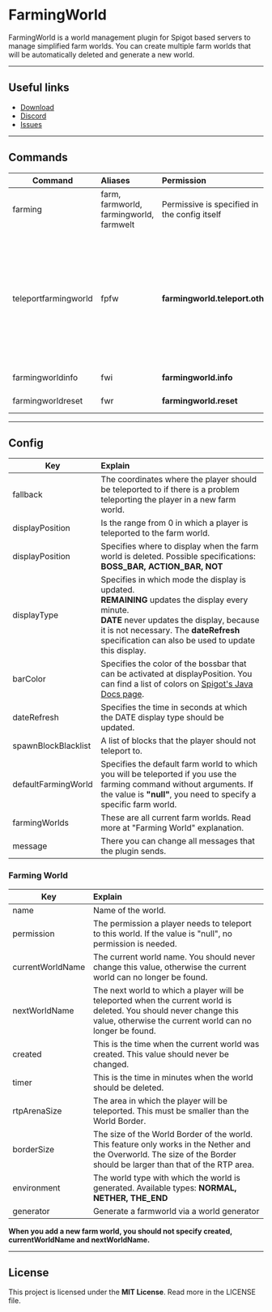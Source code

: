 # FarmingWorld
FarmingWorld is a world management plugin for Spigot based servers to manage simplified farm worlds.
You can create multiple farm worlds that will be automatically deleted and generate a new world.

---

## Useful links

* [Download](https://www.spigotmc.org/resources/farmingworld.100640/)
* [Discord](http://discord.gg/tvEFd4j)
* [Issues](https://github.com/SrSyntaxAT/FarmingWorld/issues)

---

## Commands

| Command              | Aliases                                 | Permission                                   | Syntax                     | Usage                                                                                                                                                                                                                                                                                                                                                                                                                                                                                                               |
|----------------------|:----------------------------------------|:---------------------------------------------|:---------------------------|:--------------------------------------------------------------------------------------------------------------------------------------------------------------------------------------------------------------------------------------------------------------------------------------------------------------------------------------------------------------------------------------------------------------------------------------------------------------------------------------------------------------------|
| farming              | farm, farmworld, farmingworld, farmwelt | Permissive is specified in the config itself | /farming [farmworld]       | Teleports a player to a farmworld. If no farmworld is specified, the player is teleported to the default farmworld.                                                                                                                                                                                                                                                                                                                                                                                                 |
| teleportfarmingworld | fpfw                                    | **farmingworld.teleport.other**              | /tpfw %player% [farmworld] | With this command the console or a player can teleport another player to a farmworld. If no farmworld is specified, the player is teleported to the default farmworld. This player can only be teleported to the farmworld if he also has this permission to the farmworld. If the command sender has the permission **farmingworld.teleport.other.ignore.check** he can append "**-dtc**" or "**-disabletargetcheck**" to the command, and the player can be teleported even without permission for the farmworld. |
| farmingworldinfo     | fwi                                     | **farmingworld.info**                        | /fwi %farmworld%           | Show current information of the farmworld                                                                                                                                                                                                                                                                                                                                                                                                                                                                           |
| farmingworldreset    | fwr                                     | **farmingworld.reset**                       | /fwr %farmworld%           | Reset a farmworld                                                                                                                                                                                                                                                                                                                                                                                                                                                                                                   |


---

## Config

| Key                 | Explain                                                                                                                                                                                                                                               |
|---------------------|:------------------------------------------------------------------------------------------------------------------------------------------------------------------------------------------------------------------------------------------------------|
| fallback            | The coordinates where the player should be teleported to if there is a problem teleporting the player in a new farm world.                                                                                                                            |
| displayPosition     | Is the range from 0 in which a player is teleported to the farm world.                                                                                                                                                                                |
| displayPosition     | Specifies where to display when the farm world is deleted. Possible specifications: **BOSS_BAR, ACTION_BAR, NOT**                                                                                                                                     |
| displayType         | Specifies in which mode the display is updated. <br> **REMAINING** updates the display every minute. <br> **DATE** never updates the display, because it is not necessary. The **dateRefresh** specification can also be used to update this display. |
| barColor            | Specifies the color of the bossbar that can be activated at displayPosition. You can find a list of colors on [Spigot's Java Docs page](https://hub.spigotmc.org/javadocs/bukkit/org/bukkit/boss/BarColor.html).                                      |
| dateRefresh         | Specifies the time in seconds at which the DATE display type should be updated.                                                                                                                                                                       |
| spawnBlockBlacklist | A list of blocks that the player should not teleport to.                                                                                                                                                                                              |
| defaultFarmingWorld | Specifies the default farm world to which you will be teleported if you use the farming command without arguments. If the value is **"null"**, you need to specify a specific farm world.                                                             |
| farmingWorlds       | These are all current farm worlds. Read more at "Farming World" explanation.                                                                                                                                                                          |
| message             | There you can change all messages that the plugin sends.                                                                                                                                                                                              |

### Farming World

| Key              | Explain                                                                                                                                                                        |
|------------------|:-------------------------------------------------------------------------------------------------------------------------------------------------------------------------------|
| name             | Name of the world.                                                                                                                                                             |
| permission       | The permission a player needs to teleport to this world. If the value is "null", no permission is needed.                                                                      |
| currentWorldName | The current world name. You should never change this value, otherwise the current world can no longer be found.                                                                |
| nextWorldName    | The next world to which a player will be teleported when the current world is deleted. You should never change this value, otherwise the current world can no longer be found. |
| created          | This is the time when the current world was created. This value should never be changed.                                                                                       |
| timer            | This is the time in minutes when the world should be deleted.                                                                                                                  |
| rtpArenaSize     | The area in which the player will be teleported. This must be smaller than the World Border.                                                                                   |
| borderSize       | The size of the World Border of the world. This feature only works in the Nether and the Overworld. The size of the Border should be larger than that of the RTP area.         |
| environment      | The world type with which the world is generated. Available types: **NORMAL, NETHER, THE_END**                                                                                 |
| generator        | Generate a farmworld via a world generator                                                                                                                                     |

**When you add a new farm world, you should not specify created, currentWorldName and nextWorldName.**

---

## License
This project is licensed under the **MIT License**. Read more in the LICENSE file.
